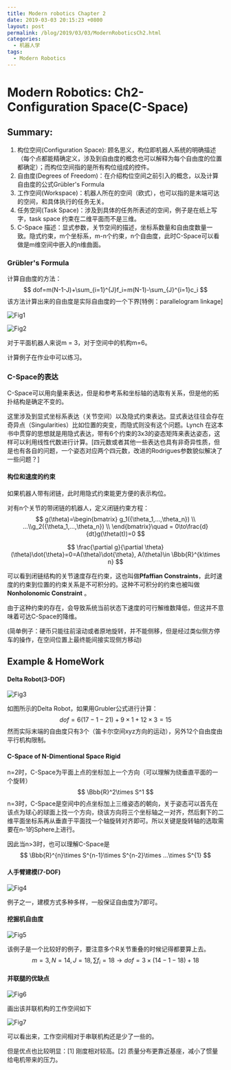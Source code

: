 ```yaml
---
title: Modern robotics Chapter 2
date: 2019-03-03 20:15:23 +0800
layout: post
permalink: /blog/2019/03/03/ModernRoboticsCh2.html
categories:
  - 机器人学
tags:
  - Modern Robotics
---
```


# Modern Robotics: Ch2-Configuration Space(C-Space)

## Summary:

1. 构位空间(Configuration Space): 顾名思义，构位即机器人系统的明确描述（每个点都能精确定义，涉及到自由度的概念也可以解释为每个自由度的位置都确定）；而构位空间指的是所有构位组成的控件。
2. 自由度(Degrees of Freedom)：在介绍构位空间之前引入的概念，以及计算自由度的公式Grübler's Formula
3. 工作空间(Workspace)：机器人所在的空间（欧式），也可以指的是末端可达的空间，和具体执行的任务无关。
4. 任务空间(Task Space)：涉及到具体的任务所表述的空间，例子是在纸上写字，task space 约束在二维平面而不是三维。
5. C-Space 描述：显式参数，关节空间的描述，坐标系数量和自由度数量一致。隐式约束，m个坐标系，m-n个约束，n个自由度，此时C-Space可以看做是m维空间中嵌入的n维曲面。

### Grübler's Formula

计算自由度的方法：
$$
dof=m(N-1-J)+\sum_{i=1}^{J}f_i=m(N-1)-\sum_{J}^{i=1}c_i
$$
该方法计算出来的自由度是实际自由度的一个下界[特例：parallelogram linkage]

![Fig1](https://raw.githubusercontent.com/whtqh/image_files/master/ModernRobo_CH2_Fig1.jpg)

![Fig2](https://raw.githubusercontent.com/whtqh/image_files/master/ModernRobo_CH2_Fig2.jpg)

对于平面机器人来说m = 3，对于空间中的机构m=6。

计算例子在作业中可以练习。

### C-Space的表达

C-Space可以用向量来表达，但是和参考系和坐标轴的选取有关系，但是他的拓扑结构是确定不变的。

这里涉及到显式坐标系表达（关节空间）以及隐式约束表达。显式表达往往会存在奇异点（Singularities）比如位置的突变，而隐式则没有这个问题。Lynch 在这本书中贯穿的思想就是用隐式表达，带有6个约束的3x3的姿态矩阵来表达姿态，这样可以利用线性代数进行计算。[四元数或者其他一些表达也具有非奇异性质，但是也有各自的问题，一个姿态对应两个四元数，改进的Rodrigues参数貌似解决了一些问题？]

#### 构位和速度的约束

如果机器人带有闭链，此时用隐式约束能更方便的表示构位。

对有n个关节的带闭链的机器人，定义闭链约束方程：
$$
g(\theta)=\begin{bmatrix} g_1({\theta_1,...,\theta_n}) \\ ...\\g_2({\theta_1,...,\theta_n}) \\ \end{bmatrix}\quad = 0\to\frac{d}{dt}g(\theta(t))=0
$$

$$
\frac{\partial g}{\partial \theta}(\theta)\dot{\theta}=0=A(\theta)\dot{\theta}, A(\theta)\in \Bbb{R}^{k\times n}
$$

可以看到闭链结构的关节速度存在约束，这也叫做**Pfaffian Constraints**，此时速度的约束到位置的约束关系是不可积分的。这种不可积分的约束也被叫做 **Nonholonomic Constraint** 。

由于这种约束的存在，会导致系统当前状态下速度的可行解维数降低，但这并不意味着可达C-Space的降维。

(简单例子：硬币只能往前滚动或者原地旋转，并不能侧移，但是经过类似侧方停车的操作，在空间位置上最终能间接实现侧方移动)

## Example & HomeWork

#### Delta Robot(3-DOF)

![Fig3](https://raw.githubusercontent.com/whtqh/image_files/master/ModernRobo_CH2_Fig3.jpg)

如图所示的Delta Robot，如果用Grubler公式进行计算：
$$
dof=6(17-1-21)+9\times1+12\times3=15
$$
然而实际末端的自由度只有3个（笛卡尔空间xyz方向的运动），另外12个自由度由平行机构限制。

#### C-Space of N-Dimentional Space Rigid

n=2时，C-Space为平面上点的坐标加上一个方向（可以理解为绕垂直平面的一个旋转）
$$
\Bbb{R}^2\times S^1
$$
n=3时，C-Space是空间中的点坐标加上三维姿态的朝向，关于姿态可以首先在该点为球心的球面上找一个方向，绕该方向将三个坐标轴之一对齐，然后剩下的二维平面坐标系再从垂直于平面找一个轴旋转对齐即可。所以关键是旋转轴的选取需要在n-1的Sphere上进行。

因此当n>3时，也可以理解C-Space是
$$
\Bbb{R}^{n}\times S^{n-1}\times S^{n-2}\times ...\times S^{1}
$$

#### 人手臂建模(7-DOF)

![Fig4](https://raw.githubusercontent.com/whtqh/image_files/master/ModernRobo_CH2_Fig4.jpg)

例子之一，建模方式多种多样，一般保证自由度为7即可。

#### 挖掘机自由度

![Fig5](https://raw.githubusercontent.com/whtqh/image_files/master/ModernRobo_CH2_Fig5.jpg)

该例子是一个比较好的例子，要注意多个R关节重叠的时候记得都要算上去。
$$
m=3,N=14,J=18,\sum{f_i}=18\to dof = 3\times(14-1-18)+18
$$

#### 并联腿的优缺点

![Fig6](https://raw.githubusercontent.com/whtqh/image_files/master/ModernRobo_CH2_Fig6.jpg)

画出该并联机构的工作空间如下

![Fig7](https://raw.githubusercontent.com/whtqh/image_files/master/ModernRobo_CH2_Fig7.jpg)

可以看出来，工作空间相对于串联机构还是少了一些的。

但是优点也比较明显：[1] 刚度相对较高。[2] 质量分布更靠近基座，减小了惯量给电机带来的压力。
